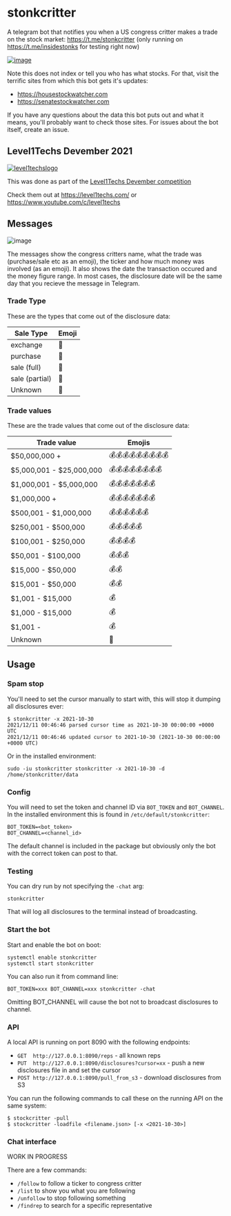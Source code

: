 # stonkcritter

A telegram bot that notifies you when a US congress critter makes a trade on the stock market: https://t.me/stonkcritter (only running on https://t.me/insidestonks for testing right now)

[![image](https://user-images.githubusercontent.com/4642414/145662011-826cf4a2-457e-4d4b-b806-7897b00991a5.png)](https://t.me/stonkcritter)

Note this does not index or tell you who has what stocks.  For that, visit the terrific sites from which this bot gets it's updates:

* https://housestockwatcher.com
* https://senatestockwatcher.com

If you have any questions about the data this bot puts out and what it means, you'll probably want to check those sites.  For issues about the bot itself, create an issue.

## Level1Techs Devember 2021

[![level1techslogo](https://level1techs.com/sites/all/themes/l1/img/black-logo.png)](https://level1techs.com/)

This was done as part of the [Level1Techs Devember competition](https://forum.level1techs.com/t/official-devember-2021-welcome/177940)

Check them out at https://level1techs.com/ or https://www.youtube.com/c/level1techs

## Messages

![image](https://user-images.githubusercontent.com/4642414/145661696-f2f222b4-5ece-4107-a6c3-6251056366c6.png)

The messages show the congress critters name, what the trade was (purchase/sale etc as an emoji), the ticker and how much money was involved (as an emoji).  It also shows the date the transaction occured and the money figure range.  In most cases, the disclosure date will be the same day that you recieve the message in Telegram.

### Trade Type

These are the types that come out of the disclosure data:

| Sale Type | Emoji|
|---|---|
|exchange|🔁|
|purchase|🤑|
|sale (full)|🤮|
|sale (partial)|🤢|
|Unknown|🤷|

### Trade values

These are the trade values that come out of the disclosure data:

| Trade value | Emojis |
|---|---|
|$50,000,000 +|💰💰💰💰💰💰💰💰💰|
|$5,000,001 - $25,000,000|💰💰💰💰💰💰💰💰|
|$1,000,001 - $5,000,000|💰💰💰💰💰💰💰|
|$1,000,000 +|💰💰💰💰💰💰💰|
|$500,001 - $1,000,000|💰💰💰💰💰💰|
|$250,001 - $500,000|💰💰💰💰💰|
|$100,001 - $250,000|💰💰💰💰|
|$50,001 - $100,000|💰💰💰|
|$15,000 - $50,000|💰💰|
|$15,001 - $50,000|💰💰|
|$1,001 - $15,000|💰|
|$1,000 - $15,000|💰|
|$1,001 -|💰|
|Unknown|🙈|

## Usage

### Spam stop

You'll need to set the cursor manually to start with, this will stop it dumping all disclosures ever:

    $ stonkcritter -x 2021-10-30
    2021/12/11 00:46:46 parsed cursor time as 2021-10-30 00:00:00 +0000 UTC
    2021/12/11 00:46:46 updated cursor to 2021-10-30 (2021-10-30 00:00:00 +0000 UTC)

Or in the installed environment:

    sudo -iu stonkcritter stonkcritter -x 2021-10-30 -d /home/stonkcritter/data

### Config

You will need to set the token and channel ID via `BOT_TOKEN` and `BOT_CHANNEL`.  In the installed environment
this is found in `/etc/default/stonkcritter`:

    BOT_TOKEN=<bot_token>
    BOT_CHANNEL=<channel_id>

The default channel is included in the package but obviously only the bot with the correct token can post to that.

### Testing

You can dry run by not specifying the `-chat` arg:

    stonkcritter

That will log all disclosures to the terminal instead of broadcasting.

### Start the bot

Start and enable the bot on boot:

    systemctl enable stonkcritter
    systemctl start stonkcritter

You can also run it from command line:

    BOT_TOKEN=xxx BOT_CHANNEL=xxx stonkcritter -chat

Omitting BOT_CHANNEL will cause the bot not to broadcast disclosures to channel.

### API

A local API is running on port 8090 with the following endpoints:

* `GET  http://127.0.0.1:8090/reps` - all known reps
* `PUT  http://127.0.0.1:8090/disclosures?cursor=xx` - push a new disclosures file in and set the cursor
* `POST http://127.0.0.1:8090/pull_from_s3` - download disclosures from S3

You can run the following commands to call these on the running API on the same system:

    $ stockcritter -pull
    $ stockcritter -loadfile <filename.json> [-x <2021-10-30>]

### Chat interface

WORK IN PROGRESS

There are a few commands:

* `/follow` to follow a ticker to congress critter
* `/list` to show you what you are following
* `/unfollow` to stop following something
* `/findrep` to search for a specific representative
